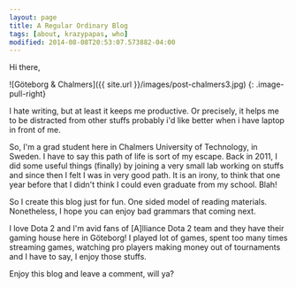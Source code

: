```yaml
---
layout: page
title: A Regular Ordinary Blog
tags: [about, krazypapas, who]
modified: 2014-08-08T20:53:07.573882-04:00
---
```


Hi there,

![Göteborg & Chalmers]({{ site.url }}/images/post-chalmers3.jpg)
{: .image-pull-right}

I hate writing, but at least it keeps me productive. Or precisely, it helps me to be distracted from other stuffs probably i'd like better when i have laptop in front of me.

So, I'm a grad student here in Chalmers University of Technology, in Sweden. I have to say this path of life is sort of my escape. Back in 2011, I did some useful things (finally) by joining a very small lab working on stuffs and since then I felt I was in very good path. It is an irony, to think that one year before that I didn't think I could even graduate from my school. Blah!

So I create this blog just for fun. One sided model of reading materials. Nonetheless, I hope you can enjoy bad grammars that coming next.

I love Dota 2 and I'm avid fans of [A]lliance Dota 2 team and they have their gaming house here in Göteborg! I played lot of games, spent too many times streaming games, watching pro players making money out of tournaments and I have to say, I enjoy those stuffs.

Enjoy this blog and leave a comment, will ya?